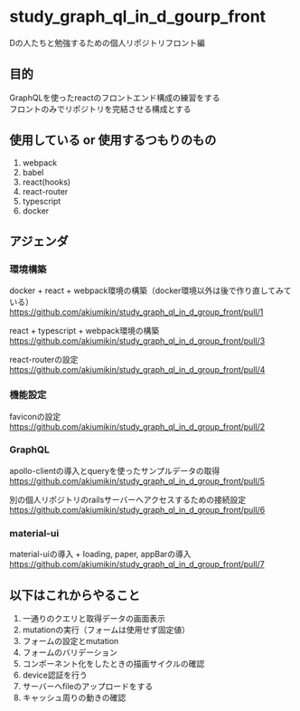 # study_graph_ql_in_d_gourp_front
Dの人たちと勉強するための個人リポジトリフロント編

## 目的
GraphQLを使ったreactのフロントエンド構成の練習をする  
フロントのみでリポジトリを完結させる構成とする

## 使用している or 使用するつもりのもの
1. webpack
1. babel
1. react(hooks)
1. react-router
1. typescript
1. docker

## アジェンダ

### 環境構築
docker + react + webpack環境の構築（docker環境以外は後で作り直してみている）  
https://github.com/akiumikin/study_graph_ql_in_d_group_front/pull/1  
  
react + typescript + webpack環境の構築  
https://github.com/akiumikin/study_graph_ql_in_d_group_front/pull/3  

react-routerの設定  
https://github.com/akiumikin/study_graph_ql_in_d_group_front/pull/4
  
  
### 機能設定
faviconの設定  
https://github.com/akiumikin/study_graph_ql_in_d_group_front/pull/2  

### GraphQL
apollo-clientの導入とqueryを使ったサンプルデータの取得  
https://github.com/akiumikin/study_graph_ql_in_d_group_front/pull/5  
  
別の個人リポジトリのrailsサーバーへアクセスするための接続設定  
https://github.com/akiumikin/study_graph_ql_in_d_group_front/pull/6  

### material-ui
material-uiの導入 + loading, paper, appBarの導入  
https://github.com/akiumikin/study_graph_ql_in_d_group_front/pull/7  


## 以下はこれからやること
1. 一通りのクエリと取得データの画面表示
1. mutationの実行（フォームは使用せず固定値）
1. フォームの設定とmutation
1. フォームのバリデーション
1. コンポーネント化をしたときの描画サイクルの確認
1. device認証を行う
1. サーバーへfileのアップロードをする
1. キャッシュ周りの動きの確認
